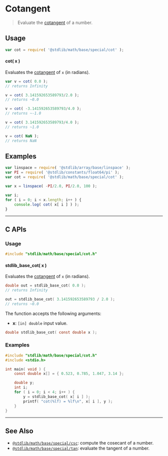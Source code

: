 <!--

@license Apache-2.0

Copyright (c) 2022 The Stdlib Authors.

Licensed under the Apache License, Version 2.0 (the "License");
you may not use this file except in compliance with the License.
You may obtain a copy of the License at

   http://www.apache.org/licenses/LICENSE-2.0

Unless required by applicable law or agreed to in writing, software
distributed under the License is distributed on an "AS IS" BASIS,
WITHOUT WARRANTIES OR CONDITIONS OF ANY KIND, either express or implied.
See the License for the specific language governing permissions and
limitations under the License.

-->

# Cotangent

> Evaluate the [cotangent][trigonometric-functions] of a number.

<section class="intro">

</section>

<section class="usage">

## Usage

```javascript
var cot = require( '@stdlib/math/base/special/cot' );
```

#### cot( x )

Evaluates the [cotangent][trigonometric-functions] of `x` (in radians).

```javascript
var v = cot( 0.0 );
// returns Infinity

v = cot( 3.141592653589793/2.0 );
// returns ~0.0

v = cot( -3.141592653589793/4.0 );
// returns ~-1.0

v = cot( 3.141592653589793/4.0 );
// returns ~1.0

v = cot( NaN );
// returns NaN
```

</section>

<!-- /.usage -->

<section class="examples">

## Examples

<!-- eslint no-undef: "error" -->

```javascript
var linspace = require( '@stdlib/array/base/linspace' );
var PI = require( '@stdlib/constants/float64/pi' );
var cot = require( '@stdlib/math/base/special/cot' );

var x = linspace( -PI/2.0, PI/2.0, 100 );

var i;
for ( i = 0; i < x.length; i++ ) {
    console.log( cot( x[ i ] ) );
}
```

</section>

<!-- /.examples -->

<!-- C interface documentation. -->

* * *

<section class="c">

## C APIs

<!-- Section to include introductory text. Make sure to keep an empty line after the intro `section` element and another before the `/section` close. -->

<section class="intro">

</section>

<!-- /.intro -->

<!-- C usage documentation. -->

<section class="usage">

### Usage

```c
#include "stdlib/math/base/special/cot.h"
```

#### stdlib_base_cot( x )

Evaluates the [cotangent][trigonometric-functions] of `x` (in radians).

```c
double out = stdlib_base_cot( 0.0 );
// returns Infinity

out = stdlib_base_cot( 3.141592653589793 / 2.0 );
// returns ~0.0
```

The function accepts the following arguments:

-   **x**: `[in] double` input value.

```c
double stdlib_base_cot( const double x );
```

</section>

<!-- /.usage -->

<!-- C API usage notes. Make sure to keep an empty line after the `section` element and another before the `/section` close. -->

<section class="notes">

</section>

<!-- /.notes -->

<!-- C API usage examples. -->

<section class="examples">

### Examples

```c
#include "stdlib/math/base/special/cot.h"
#include <stdio.h>

int main( void ) {
    const double x[] = { 0.523, 0.785, 1.047, 3.14 };

    double y;
    int i;
    for ( i = 0; i < 4; i++ ) {
        y = stdlib_base_cot( x[ i ] );
        printf( "cot(%lf) = %lf\n", x[ i ], y );
    }
}
```

</section>

<!-- /.examples -->

</section>

<!-- /.c -->

<!-- Section for related `stdlib` packages. Do not manually edit this section, as it is automatically populated. -->

<section class="related">

* * *

## See Also

-   <span class="package-name">[`@stdlib/math/base/special/csc`][@stdlib/math/base/special/csc]</span><span class="delimiter">: </span><span class="description">compute the cosecant of a number.</span>
-   <span class="package-name">[`@stdlib/math/base/special/tan`][@stdlib/math/base/special/tan]</span><span class="delimiter">: </span><span class="description">evaluate the tangent of a number.</span>

</section>

<!-- /.related -->

<!-- Section for all links. Make sure to keep an empty line after the `section` element and another before the `/section` close. -->

<section class="links">

[trigonometric-functions]: https://en.wikipedia.org/wiki/Trigonometric_functions

<!-- <related-links> -->

[@stdlib/math/base/special/csc]: https://github.com/Rejoan-Sardar/Big-Project-with-stdlib/tree/main/lib/node_modules/%40stdlib/math/base/special/csc

[@stdlib/math/base/special/tan]: https://github.com/Rejoan-Sardar/Big-Project-with-stdlib/tree/main/lib/node_modules/%40stdlib/math/base/special/tan

<!-- </related-links> -->

</section>

<!-- /.links -->
